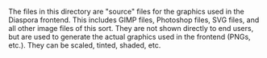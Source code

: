 The files in this directory are "source" files for the graphics used in
the Diaspora frontend.  This includes GIMP files, Photoshop files, SVG
files, and all other image files of this sort.  They are not shown directly
to end users, but are used to generate the actual graphics used in the
frontend (PNGs, etc.).  They can be scaled, tinted, shaded, etc.
